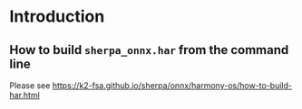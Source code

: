 # Introduction

How to build `sherpa_onnx.har` from the command line
----------------------------------------------------

Please see https://k2-fsa.github.io/sherpa/onnx/harmony-os/how-to-build-har.html
